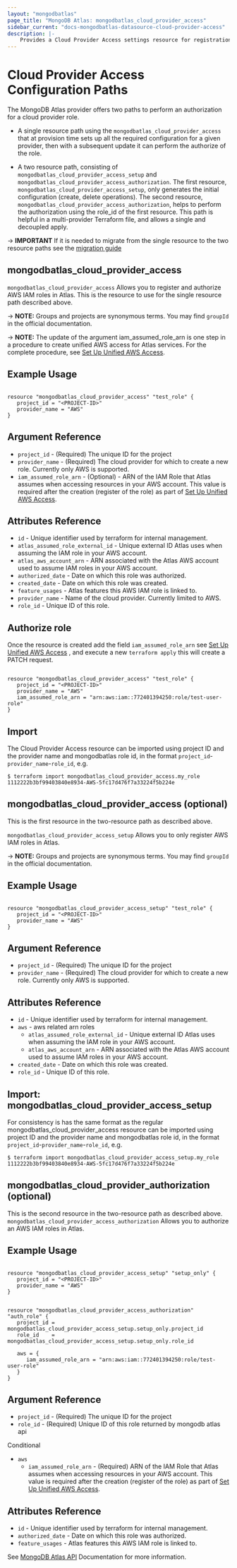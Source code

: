```yaml
---
layout: "mongodbatlas"
page_title: "MongoDB Atlas: mongodbatlas_cloud_provider_access"
sidebar_current: "docs-mongodbatlas-datasource-cloud-provider-access"
description: |-
    Provides a Cloud Provider Access settings resource for registration, authorization, and deauthorization
---
```


# Cloud Provider Access Configuration Paths

The MongoDB Atlas provider offers two paths to perform an authorization for a cloud provider role.

* A single resource path using the `mongodbatlas_cloud_provider_access` that at provision time sets up all the required configuration for a given provider, then with a subsequent update it can perform the authorize of the role.

* A two resource path, consisting of `mongodbatlas_cloud_provider_access_setup` and `mongodbatlas_cloud_provider_access_authorization`. The first resource, `mongodbatlas_cloud_provider_access_setup`, only generates
the initial configuration (create, delete operations). The second resource, `mongodbatlas_cloud_provider_access_authorization`, helps to perform the authorization using the role_id of the first resource. This path is helpful in a multi-provider Terraform file, and allows a single and decoupled apply.

-> **IMPORTANT** If it is needed to migrate from the single resource to the two resource paths see the [migration guide](https://registry.terraform.io/providers/mongodb/mongodbatlas/latest/docs/guides/0.9.1-upgrade-guide#migration-to-cloud-provider-access-setup)

## mongodbatlas_cloud_provider_access

`mongodbatlas_cloud_provider_access` Allows you to register and authorize AWS IAM roles in Atlas. This is the resource to use for the single resource path described above.

-> **NOTE:** Groups and projects are synonymous terms. You may find `groupId` in the official documentation.

-> **NOTE:** The update of the argument iam_assumed_role_arn is one step in a procedure to create unified AWS access for Atlas services. For the complete procedure, see [Set Up Unified AWS Access](https://docs.atlas.mongodb.com/security/set-up-unified-aws-access/#set-up-unified-aws-access).

## Example Usage

```hcl

resource "mongodbatlas_cloud_provider_access" "test_role" {
   project_id = "<PROJECT-ID>"
   provider_name = "AWS"
}

```

## Argument Reference

* `project_id` - (Required) The unique ID for the project
* `provider_name` - (Required) The cloud provider for which to create a new role. Currently only AWS is supported.
* `iam_assumed_role_arn` - (Optional) - ARN of the IAM Role that Atlas assumes when accessing resources in your AWS account. This value is required after the creation (register of the role) as part of [Set Up Unified AWS Access](https://docs.atlas.mongodb.com/security/set-up-unified-aws-access/#set-up-unified-aws-access).


## Attributes Reference

* `id` - Unique identifier used by terraform for internal management.
* `atlas_assumed_role_external_id` - Unique external ID Atlas uses when assuming the IAM role in your AWS account.
* `atlas_aws_account_arn`          - ARN associated with the Atlas AWS account used to assume IAM roles in your AWS account.
* `authorized_date`                - Date on which this role was authorized.
* `created_date`                   - Date on which this role was created.
* `feature_usages`                 - Atlas features this AWS IAM role is linked to.
* `provider_name`                  - Name of the cloud provider. Currently limited to AWS.
* `role_id`                        - Unique ID of this role.

## Authorize role

Once the resource is created add the field `iam_assumed_role_arn` see [Set Up Unified AWS Access](https://docs.atlas.mongodb.com/security/set-up-unified-aws-access/#set-up-unified-aws-access) , and execute a new `terraform apply` this will create a PATCH request.

```hcl

resource "mongodbatlas_cloud_provider_access" "test_role" {
   project_id = "<PROJECT-ID>"
   provider_name = "AWS"
   iam_assumed_role_arn = "arn:aws:iam::772401394250:role/test-user-role"
}

```

## Import

The Cloud Provider Access resource can be imported using project ID and the provider name and mongodbatlas role id, in the format `project_id`-`provider_name`-`role_id`, e.g.

```
$ terraform import mongodbatlas_cloud_provider_access.my_role 1112222b3bf99403840e8934-AWS-5fc17d476f7a33224f5b224e
```

## mongodbatlas_cloud_provider_access (optional)

This is the first resource in the two-resource path as described above.

`mongodbatlas_cloud_provider_access_setup` Allows you to only register AWS IAM roles in Atlas.

-> **NOTE:** Groups and projects are synonymous terms. You may find `groupId` in the official documentation.

## Example Usage

```hcl

resource "mongodbatlas_cloud_provider_access_setup" "test_role" {
   project_id = "<PROJECT-ID>"
   provider_name = "AWS"
}

```

## Argument Reference

* `project_id` - (Required) The unique ID for the project
* `provider_name` - (Required) The cloud provider for which to create a new role. Currently only AWS is supported.


## Attributes Reference

* `id` - Unique identifier used by terraform for internal management.
* `aws` - aws related arn roles 
   * `atlas_assumed_role_external_id` - Unique external ID Atlas uses when assuming the IAM role in your AWS account.
   * `atlas_aws_account_arn`          - ARN associated with the Atlas AWS account used to assume IAM roles in your AWS account.
* `created_date`                   - Date on which this role was created.
* `role_id`                        - Unique ID of this role.

## Import: mongodbatlas_cloud_provider_access_setup
For consistency is has the same format as the regular mongodbatlas_cloud_provider_access resource 
can be imported using project ID and the provider name and mongodbatlas role id, in the format 
`project_id`-`provider_name`-`role_id`, e.g.

```
$ terraform import mongodbatlas_cloud_provider_access_setup.my_role 1112222b3bf99403840e8934-AWS-5fc17d476f7a33224f5b224e
```

## mongodbatlas_cloud_provider_authorization (optional)

This is the second resource in the two-resource path as described above.
`mongodbatlas_cloud_provider_access_authorization`  Allows you to authorize an AWS IAM roles in Atlas.

## Example Usage
```hcl

resource "mongodbatlas_cloud_provider_access_setup" "setup_only" {
   project_id = "<PROJECT-ID>"
   provider_name = "AWS"
}


resource "mongodbatlas_cloud_provider_access_authorization" "auth_role" {
   project_id =  mongodbatlas_cloud_provider_access_setup.setup_only.project_id
   role_id    =  mongodbatlas_cloud_provider_access_setup.setup_only.role_id

   aws = {
      iam_assumed_role_arn = "arn:aws:iam::772401394250:role/test-user-role"
   }
}

```

## Argument Reference

* `project_id` - (Required) The unique ID for the project
* `role_id`    - (Required) Unique ID of this role returned by mongodb atlas api

Conditional 
* `aws`
   * `iam_assumed_role_arn` - (Required) ARN of the IAM Role that Atlas assumes when accessing resources in your AWS account. This value is required after the creation (register of the role) as part of [Set Up Unified AWS Access](https://docs.atlas.mongodb.com/security/set-up-unified-aws-access/#set-up-unified-aws-access).
   

## Attributes Reference

* `id`               - Unique identifier used by terraform for internal management.
* `authorized_date`  - Date on which this role was authorized.
* `feature_usages`   - Atlas features this AWS IAM role is linked to.


See [MongoDB Atlas API](https://docs.atlas.mongodb.com/reference/api/cloud-provider-access-create-one-role/) Documentation for more information.
